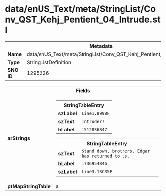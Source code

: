 <h1>data/enUS_Text/meta/StringList/Conv_QST_Kehj_Pentient_04_Intrude.stl</h1><table><tr><th colspan="100%">Metadata</th></tr><tr><td><b>Name</b></td><td>data/enUS_Text/meta/StringList/Conv_QST_Kehj_Pentient_04_Intrude.stl</td></tr><tr><td><b>Type</b></td><td>StringListDefinition</td></tr><tr><td><b>SNO ID</b></td><td>1295226</td></tr></table>

<table><tr><th colspan="100%">Fields</th></tr><tr><td><b>arStrings</b></td><td><table><tr><th colspan="100%">StringTableEntry</th></tr><tr><td><b>szLabel</b></td><td><code>Line1.8998F</code></td></tr><tr><td><b>szText</b></td><td><code>Intruder!</code></td></tr><tr><td><b>hLabel</b></td><td><code>1512836847</code></td></tr></table>


<table><tr><th colspan="100%">StringTableEntry</th></tr><tr><td><b>szText</b></td><td><code>Stand down, brothers. Edgar has returned to us.</code></td></tr><tr><td><b>hLabel</b></td><td><code>1736954846</code></td></tr><tr><td><b>szLabel</b></td><td><code>Line3.13C35F</code></td></tr></table>


</td></tr><tr><td><b>ptMapStringTable</b></td><td><code>0</code></td></tr></table>


